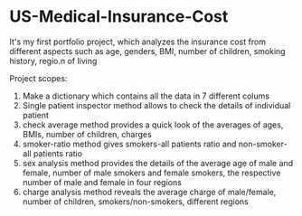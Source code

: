# US-Medical-Insurance-Cost
It's my first portfolio project, which analyzes the insurance cost from different aspects such as age, genders, BMI, number of children, smoking history, regio.n of living 

Project scopes:
1. Make a dictionary which contains all the data in 7 different colums
2. Single patient inspector method allows to check the details of individual patient
3. check average method provides a quick look of the averages of ages, BMIs, number of children, charges
4. smoker-ratio method gives smokers-all patients ratio and non-smoker-all patients ratio
5. sex analysis method provides the details of the average age of male and female, number of male smokers and female smokers, the respective number of male and female in four regions
6. charge analysis method reveals the average charge of male/female, number of children, smokers/non-smokers, different regions 
